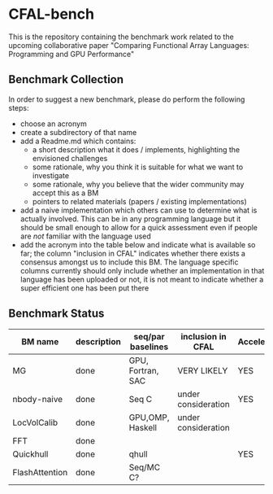 # CFAL-bench

This is the repository containing the benchmark work related to the upcoming collaborative paper "Comparing Functional Array Languages: Programming and GPU Performance"


## Benchmark Collection

In order to suggest a new benchmark, please do perform the following steps:

* choose an acronym
* create a subdirectory of that name
* add a Readme.md which contains:
   * a short description what it does / implements, highlighting the envisioned challenges
   * some rationale, why you think it is suitable for what we want to investigate
   * some rationale, why you believe that the wider community may accept this as a BM
   * pointers to related materials (papers / existing implementations)
* add a naive implementation which others can use to determine what is actually involved.
  This can be in any programming language but it should be small enough to allow for a quick
  assessment even if people are *not* familiar with the language used
* add the acronym into the table below and indicate what is available so far; the column "inclusion in CFAL"
  indicates whether there exists a consensus amongst us to include this BM. The language specific columns
  currently should only include whether an implementation in that language has been uploaded or not, it is not meant
  to indicate whether a super efficient one has been put there

## Benchmark Status

| BM name     | description | seq/par baselines | inclusion in CFAL   | Accelerate | APL | DaCe   | Futhark | SaC |
| ----------- | ----------- | ----------------- | ------------------- | ---------- | --- | ------ | ------- | --- |
| MG          | done        | GPU, Fortran, SAC | VERY LIKELY         | YES        | YES | YES    | YES     | YES |
| nbody-naive | done        | Seq C             | under consideration | YES        | YES | YES    | YES     | YES |
| LocVolCalib | done        | GPU,OMP, Haskell  | under consideration |            | YES | Almost | YES     | YES |
| FFT         | done        |                   |                     |            |     |        |         |     |
| Quickhull   | done        | qhull             |                     | YES        | YES |        | YES     | Multiple |
| FlashAttention | done     | Seq/MC C?         |                     |            | YES | YES    |         | YES |

